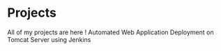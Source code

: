# Projects
All of my projects are here !
Automated Web Application Deployment on Tomcat Server using Jenkins

